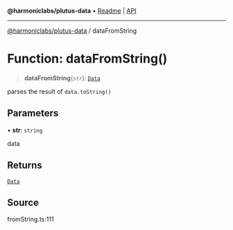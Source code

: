 **@harmoniclabs/plutus-data** • [Readme](../README) \| [API](../globals)

***

[@harmoniclabs/plutus-data](../README) / dataFromString

# Function: dataFromString()

> **dataFromString**(`str`): [`Data`](../type-aliases/Data)

parses the result of `data.toString()`

## Parameters

• **str**: `string`

data

## Returns

[`Data`](../type-aliases/Data)

## Source

fromString.ts:111
